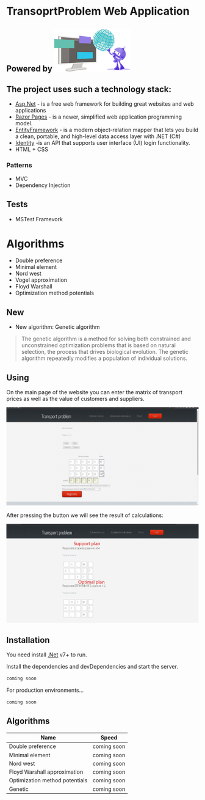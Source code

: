 # TransoprtProblem Web Application
## Powered by  [![N|Solid](https://github.com/maxpe3447/TransportProblemWebApp/blob/master/doc/Images/asp.png?raw=true)](https://dotnet.microsoft.com/en-us/apps/aspnet)
[//]:<!--[![Build Status]()](https://travis-ci.org/joemccann/dillinger)-->

## The project uses such a technology stack:

-  [Asp.Net](https://dotnet.microsoft.com/en-us/apps/aspnet/) - is a free web framework for building great websites and web applications
-  [Razor Pages](https://learn.microsoft.com/en-us/aspnet/core/razor-pages/?view=aspnetcore-7.0) - is a newer, simplified web application programming model.
-  [EntityFramework](https://learn.microsoft.com/en-us/ef/) -  is a modern object-relation mapper that lets you build a clean, portable, and high-level data access layer with .NET (C#) 
-  [Identity](https://learn.microsoft.com/en-us/aspnet/core/security/authentication/identity?view=aspnetcore-7.0) -is an API that supports user interface (UI) login functionality.
-  HTML + CSS

### Patterns
- MVC
- Dependency Injection

## Tests
- MSTest Framevork

# Algorithms
- Double preference
- Minimal element
- Nord west
- Vogel approximation
- Floyd Warshall
- Optimization method potentials

## New
- New algorithm: Genetic algorithm

> The genetic algorithm is a method for solving both constrained and 
unconstrained optimization problems that is based on natural selection, 
the process that drives biological evolution. The genetic algorithm repeatedly modifies a population of individual solutions.



## Using
On the main page of the website you can enter the matrix of transport prices as well as the value of customers and suppliers.

![N|Solid](https://github.com/maxpe3447/TransportProblemWebApp/blob/master/doc/Images/mainpage.png?raw=true)

After pressing the button we will see the result of calculations:

![N|Solid](https://github.com/maxpe3447/TransportProblemWebApp/blob/master/doc/Images/result%20page.png?raw=true)

## Installation

You need install [.Net](https://learn.microsoft.com/en-us/dotnet/core/install/windows?tabs=net70/) v7+ to run.

Install the dependencies and devDependencies and start the server.

```sh
coming soon
```

For production environments...

```sh
coming soon
```

## Algorithms


| Name | Speed |
| ------ | ------ |
| Double preference | coming soon |
| Minimal element | coming soon |
| Nord west | coming soon |
| Floyd Warshall approximation | coming soon|
| Optimization method potentials | coming soon |
| Genetic | coming soon |


